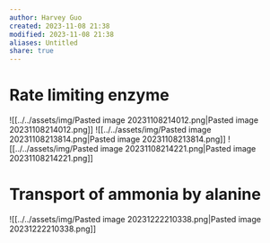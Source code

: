 ```yaml
---
author: Harvey Guo
created: 2023-11-08 21:38
modified: 2023-11-08 21:38
aliases: Untitled
share: true
---
```


# Rate limiting enzyme
![[../../assets/img/Pasted image 20231108214012.png|Pasted image 20231108214012.png]]
![[../../assets/img/Pasted image 20231108213814.png|Pasted image 20231108213814.png]]
![[../../assets/img/Pasted image 20231108214221.png|Pasted image 20231108214221.png]]
# Transport of ammonia by alanine
![[../../assets/img/Pasted image 20231222210338.png|Pasted image 20231222210338.png]]